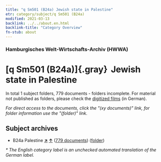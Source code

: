 ```yaml
---
title: "q Sm501 (B24a) Jewish state in Palestine"
etr: category/subject/q Sm501 (B24a)
modified: 2021-03-13
backlink: ../../about.en.html
backlink-title: "Category Overview"
fn-stub: about
---
```


### Hamburgisches Welt-Wirtschafts-Archiv (HWWA)
# [q Sm501 (B24a)]{.gray}&#8201; Jewish state in Palestine&#160; 





In total 1 subject folders, 779 documents - folders incomplete.
For material not published as folders, please check the [digitized films](/film/h1_sh) (in German).

_For direct access to the documents, click the "(xy documents)" link, for folder information use the "(folder)" link._

## Subject archives


- B24a Palestine [**&nearr;**](../../../geo/i/141115/about.en.html "Palestine (all folders)") [**&uarr;**](../../../geo/about.en.html#B24a "Country category system") (<a href="https://pm20.zbw.eu/dfgview/sh/141115,160377" title="about: Palestine : Jewish state in Palestine" target="_blank">779 documents</a>) ([folder](../../../../folder/sh/1411xx/141115/1603xx/160377/about.en.html))


_* The English category label is an unchecked automated translation of the German label._

